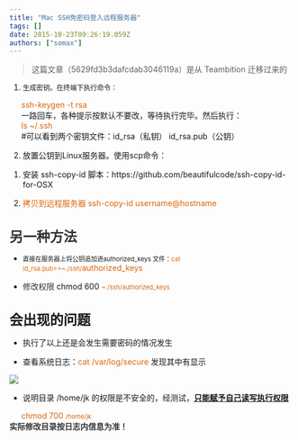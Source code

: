 ```yaml
---
title: "Mac SSH免密码登入远程服务器"
tags: []
date: 2015-10-23T09:26:19.059Z
authors: ["somax"]
---
```


> 这篇文章（5629fd3b3dafcdab3046119a）是从 Teambition 迁移过来的

<div><ol start="1"><li><span style="font-size:12;">生成密钥。在终端下执行命令：</span></li></ol></div>

<div><span style="margin-left:1.5em;"><span style="color:#da650a;">ssh-keygen -t rsa</span></div>

<div><span style="margin-left:1.5em;"><span>一路回车，各种提示按默认不要改，等待执行完毕。然后执行：</span></div>

<div><span style="margin-left:1.5em;"><span style="color:#da650a;">ls ~/.ssh</span></div>

<div><span style="margin-left:1.5em;"><span>#可以看到两个密钥文件：id_rsa（私钥） id_rsa.pub（公钥）</span></div>

<div><ol start="2"><li><span>放置公钥到Linux服务器。使用scp命令：</span></li></ol></div>

<div><ol start="1"><li><span>安装 ssh-copy-id 脚本：https://github.com/beautifulcode/ssh-copy-id-for-OSX</span></li></ol></div>

<div><ol start="2"><li><span style="color:#da650a;">拷贝到远程服务器 ssh-copy-id username@hostname </span></li></ol></div>

<div><br></div><div><span style="font-weight:bold; color:#333333; font-size:24;">另一种方法</span></div>

<div><ul><li><span style="font-size:11;">直接在服务器上将公钥追加进authorized_keys 文件：</span><span style="color:#da650a; font-size:11;">cat id_rsa.pub&gt;&gt;~.</span><span style="color:#da650a; font-size:11;">/</span><span style="color:#da650a; font-size:11;">ssh/</span><span style="color:#da650a;">authorized_keys</span></li></ul></div>

<div><ul><li><span style="color:#333333;">修改权限</span><span> chmod 600 </span><span style="color:#da650a; font-size:11;">~./ssh/authorized_keys</span></li></ul></div>

<div><br></div>

<div><span style="font-weight:bold; font-size:24;">会出现的问题</span></div>

<div><ul><li><span>执行了以上还是会发生需要密码的情况发生</span></li></ul></div>

<div><ul><li><span>查看系统日志：</span><span style="color:#da650a;">cat /var/log/secure</span><span> 发现其中有显示</span></li></ul></div>

<div><span style="text-align:center;"><img src="https://dn-shimo-image.qbox.me/3C4pLiF8Tq7VzBrd.png!thumbnail"></span></div>

<div><ul><li><span>说明目录 /home/jk 的权限是不安全的，经测试，</span><span style="font-weight:bold; text-decoration:underline;">只能赋予自己读写执行权限 </span></li></ul></div>

<div><span style="margin-left:1.5em;"><span style="color:#da650a;">chmod 700 </span><span style="color:#da650a; font-size:11;">/home/jk</span></div>

<div><span style="font-weight:bold; color:#333333; font-size:14;">实际修改目录按日志内信息为准！</span></div>

<div><br></div>

<div><br></div>

<div><br></div>
